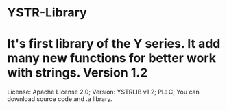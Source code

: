 # YSTR-Library
It's first library of the Y series. It add many new functions for better work with strings. Version 1.2
=======================================================================================================
License: Apache License 2.0;
Version: YSTRLIB v1.2;
PL: C;
You can download source code and .a library.
